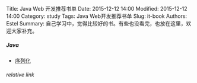 Title: Java Web 开发推荐书单
Date: 2015-12-12 14:00
Modified: 2015-12-12 14:00
Category: study
Tags: Java Web开发推荐书单
Slug: it-book 
Authors: Estel
Summary: 自己学习中，觉得比较好的书。有些也没看完，也放在这里，欢迎大家补充。

##### Java
- [序列化](https://libereco-kv.oss-cn-hangzhou.aliyuncs.com/libereco-kv2015-08-20-17-00-00-0001)


###### relative link
